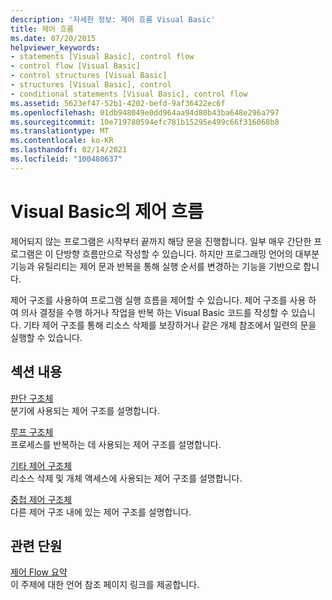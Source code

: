 ```yaml
---
description: '자세한 정보: 제어 흐름 Visual Basic'
title: 제어 흐름
ms.date: 07/20/2015
helpviewer_keywords:
- statements [Visual Basic], control flow
- control flow [Visual Basic]
- control structures [Visual Basic]
- structures [Visual Basic], control
- conditional statements [Visual Basic], control flow
ms.assetid: 5623ef47-52b1-4202-befd-9af36422ec6f
ms.openlocfilehash: 01db948049e0dd964aa94d80b43ba648e296a797
ms.sourcegitcommit: 10e719780594efc781b15295e499c66f316068b8
ms.translationtype: MT
ms.contentlocale: ko-KR
ms.lasthandoff: 02/14/2021
ms.locfileid: "100480637"
---
```

# <a name="control-flow-in-visual-basic"></a>Visual Basic의 제어 흐름

제어되지 않는 프로그램은 시작부터 끝까지 해당 문을 진행합니다. 일부 매우 간단한 프로그램은 이 단방향 흐름만으로 작성할 수 있습니다. 하지만 프로그래밍 언어의 대부분 기능과 유틸리티는 제어 문과 반복을 통해 실행 순서를 변경하는 기능을 기반으로 합니다.

 제어 구조를 사용하여 프로그램 실행 흐름을 제어할 수 있습니다. 제어 구조를 사용 하 여 의사 결정을 수행 하거나 작업을 반복 하는 Visual Basic 코드를 작성할 수 있습니다. 기타 제어 구조를 통해 리소스 삭제를 보장하거나 같은 개체 참조에서 일련의 문을 실행할 수 있습니다.
  
## <a name="in-this-section"></a>섹션 내용

 [판단 구조체](decision-structures.md)  
 분기에 사용되는 제어 구조를 설명합니다.

 [루프 구조체](loop-structures.md)  
 프로세스를 반복하는 데 사용되는 제어 구조를 설명합니다.

 [기타 제어 구조체](other-control-structures.md)  
 리소스 삭제 및 개체 액세스에 사용되는 제어 구조를 설명합니다.

 [중첩 제어 구조체](nested-control-structures.md)  
 다른 제어 구조 내에 있는 제어 구조를 설명합니다.

## <a name="related-sections"></a>관련 단원

 [제어 Flow 요약](../../../language-reference/keywords/control-flow-summary.md)  
 이 주제에 대한 언어 참조 페이지 링크를 제공합니다.
